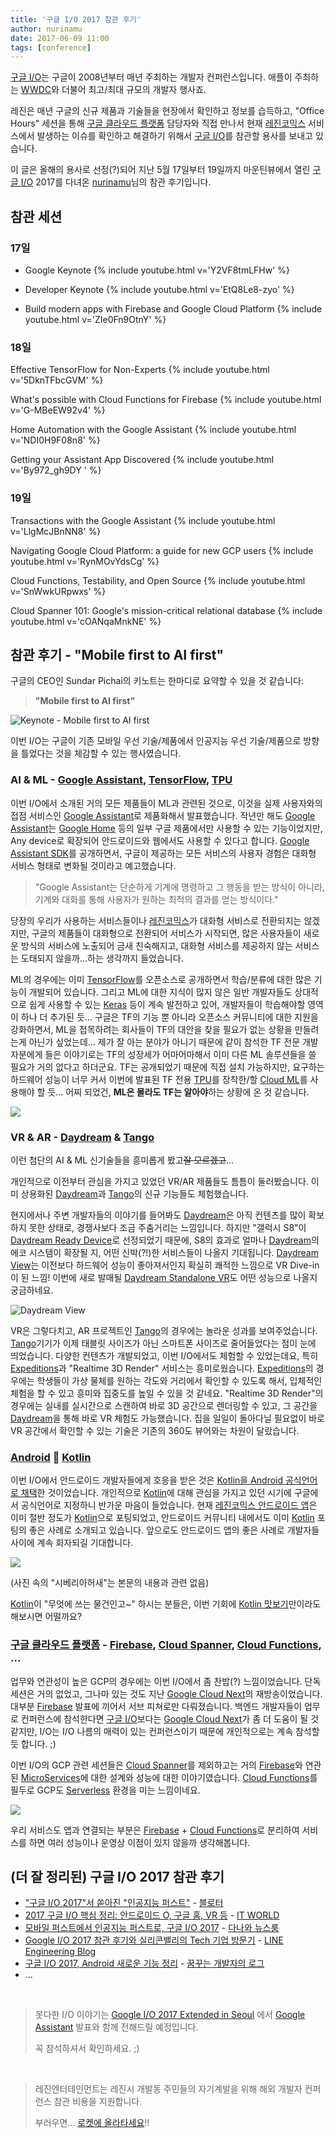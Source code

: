 ```yaml
---
title: '구글 I/O 2017 참관 후기'
author: nurinamu
date: 2017-06-09 11:00
tags: [conference]
---
```

[구글 I/O]는 구글이 2008년부터 매년 주최하는 개발자 컨퍼런스입니다.
애플이 주최하는 [WWDC]와 더불어 최고/최대 규모의 개발자 행사죠.

레진은 매년 구글의 신규 제품과 기술들을 현장에서 확인하고 정보를 습득하고,
"Office Hours" 세션을 통해 [구글 클라우드 플랫폼] 담당자와 직접 만나서 현재 [레진코믹스] 서비스에서 발생하는 이슈를 확인하고 해결하기 위해서
[구글 I/O]를 참관할 용사를 보내고 있습니다.

이 글은 올해의 용사로 선정(?)되어 지난 5월 17일부터 19일까지 마운틴뷰에서 열린 [구글 I/O] 2017를 다녀온 [nurinamu](https://www.facebook.com/nurinamu)님의 참관 후기입니다.
<!--more-->

## 참관 세션

### 17일

* Google Keynote
{% include youtube.html v='Y2VF8tmLFHw' %}

* Developer Keynote
{% include youtube.html v='EtQ8Le8-zyo' %}

* Build modern apps with Firebase and Google Cloud Platform
{% include youtube.html v='ZIe0Fn9OtnY' %}

### 18일

Effective TensorFlow for Non-Experts
{% include youtube.html v='5DknTFbcGVM' %}

What's possible with Cloud Functions for Firebase
{% include youtube.html v='G-MBeEW92v4' %}

Home Automation with the Google Assistant
{% include youtube.html v='NDI0H9F08n8' %}

Getting your Assistant App Discovered
{% include youtube.html v='By972_gh9DY ' %}

### 19일

Transactions with the Google Assistant
{% include youtube.html v='LlgMcJBnNN8' %}

Navigating Google Cloud Platform: a guide for new GCP users
{% include youtube.html v='RynMOvYdsCg' %}

Cloud Functions, Testability, and Open Source
{% include youtube.html v='SnWwkURpwxs' %}

Cloud Spanner 101: Google's mission-critical relational database
{% include youtube.html v='cOANqaMnkNE' %}


## 참관 후기 - "Mobile first to AI first"

구글의 CEO인 Sundar Pichai의 키노트는 한마디로 요약할 수 있을 것 같습니다:

> **"Mobile first to AI first"**

![Keynote - Mobile first to AI first](/files/2017-06-googleio/keynote.png)

이번 I/O는 구글이 기존 모바일 우선 기술/제품에서 인공지능 우선 기술/제품으로 방향을 틀었다는 것을 체감할 수 있는 행사였습니다.

### AI & ML - [Google Assistant], [TensorFlow], [TPU]

이번 I/O에서 소개된 거의 모든 제품들이 ML과 관련된 것으로,
이것을 실제 사용자와의 접점 서비스인 [Google Assistant]로 제품화해서 발표했습니다.
작년만 해도 [Google Assistant]는 [Google Home] 등의 일부 구글 제품에서만 사용할 수 있는 기능이었지만,
Any device로 확장되어 안드로이드와 웹에서도 사용할 수 있다고 합니다.
[Google Assistant SDK]를 공개하면서, 구글이 제공하는 모든 서비스의 사용자 경험은 대화형 서비스 형태로 변화될 것이라고 예고했습니다.

> "Google Assistant는 단순하게 기계에 명령하고 그 행동을 받는 방식이 아니라, 기계와 대화를 통해 사용자가 원하는 최적의 결과를 얻는 방식이다."

당장의 우리가 사용하는 서비스들이나 [레진코믹스]가 대화형 서비스로 전환되지는 않겠지만,
구글의 제품들이 대화형으로 전환되어 서비스가 시작되면,
많은 사용자들이 새로운 방식의 서비스에 노출되어 금새 친숙해지고,
대화형 서비스를 제공하지 않는 서비스는 도태되지 않을까...하는 생각까지 들었습니다.

ML의 경우에는 이미 [TensorFlow]를 오픈소스로 공개하면서 학습/분류에 대한 많은 기능이 개발되어 있습니다.
그리고 ML에 대한 지식이 많지 않은 일반 개발자들도 상대적으로 쉽게 사용할 수 있는 [Keras] 등이 계속 발전하고 있어,
개발자들이 학습해야할 영역이 하나 더 추가된 듯...
구글은 TF의 기능 뿐 아니라 오픈소스 커뮤니티에 대한 지원을 강화하면서,
ML을 접목하려는 회사들이 TF의 대안을 찾을 필요가 없는 상황을 만들려는게 아닌가 싶었는데...
제가 잘 아는 분야가 아니기 때문에 같이 참석한 TF 전문 개발자분에게 들은 이야기로는
TF의 성장세가 어마어마해서 이미 다른 ML 솔루션들을 쓸 필요가 거의 없다고 하더군요.
TF는 공개되었기 때문에 직접 설치 가능하지만, 요구하는 하드웨어 성능이 너무 커서
이번에 발표된 TF 전용 [TPU]를 장착한/할 [Cloud ML]를 사용해야 할 듯...
어찌 되었건, **ML은 몰라도 TF는 알아야**하는 상황에 온 것 같습니다.

![](/files/2017-06-googleio/tpu.png)

### VR & AR - [Daydream] & [Tango]

이런 첨단의 AI & ML 신기술들을 흥미롭게 봤고~~잘 모르겠고~~...

개인적으로 이전부터 관심을 가지고 있었던 VR/AR 제품들도 틈틈이 둘러봤습니다.
이미 상용화된 [Daydream]과 [Tango]의 신규 기능들도 체험했습니다.

현지에서나 주변 개발자들의 이야기를 들어봐도 [Daydream]은 아직 컨텐츠를 많이 확보하지 못한 상태로,
경쟁사보다 조금 주춤거리는 느낌입니다.
하지만 "갤럭시 S8"이 [Daydream Ready Device]로 선정되었기 때문에,
S8의 효과로 얼마나 [Daydream]의 에코 시스템이 확장될 지, 어떤 신박(?!)한 서비스들이 나올지 기대됩니다.
[Daydream View]는 이전보다 하드웨어 성능이 좋아져서인지 확실히 쾌적한 느낌으로 VR Dive-in 이 된 느낌!
이번에 새로 발매될 [Daydream Standalone VR]도 어떤 성능으로 나올지 궁금하네요.

![Daydream View](/files/2017-06-googleio/daydreamview.jpg)

VR은 그렇다치고, AR 프로젝트인 [Tango]의 경우에는 놀라운 성과를 보여주었습니다.
[Tango]기기가 이제 태블릿 사이즈가 아닌 스마트폰 사이즈로 줄어들었다는 점이 눈에 띄었습니다.
다양한 컨텐츠가 개발되었고, 이번 I/O에서도 체험할 수 있었는데요, 특히 [Expeditions]과 "Realtime 3D Render" 서비스는 흥미로웠습니다.
[Expeditions]의 경우에는 학생들이 가상 물체를 원하는 각도와 거리에서 확인할 수 있도록 해서, 입체적인 체험을 할 수 있고 흥미와 집중도를 높일 수 있을 것 같네요.
"Realtime 3D Render"의 경우에는 실내를 실시간으로 스캔하여 바로 3D 공간으로 렌더링할 수 있고,
그 공간을 [Daydream]을 통해 바로 VR 체험도 가능했습니다.
집을 일일이 돌아다닐 필요없이 바로 VR 공간에서 확인할 수 있는 기술은 기존의 360도 뷰어와는 차원이 달랐습니다.

### [Android] &#x1F496; [Kotlin]

이번 I/O에서 안드로이드 개발자들에게 호응을 받은 것은 [Kotlin을 Android 공식언어로 채택](https://android-developers.googleblog.com/2017/05/android-announces-support-for-kotlin.html)한 것이었습니다.
개인적으로 [Kotlin]에 대해 관심을 가지고 있던 시기에 구글에서 공식언어로 지정하니 반가운 마음이 들었습니다.
현재 [레진코믹스 안드로이드 앱]은 이미 절반 정도가 [Kotlin]으로 포팅되었고,
안드로이드 커뮤니티 내에서도 이미 [Kotlin] 포팅의 좋은 사례로 소개되고 있습니다.
앞으로도 안드로이드 앱의 좋은 사례로 개발자들 사이에 계속 회자되길 기대합니다.

![](/files/2017-06-googleio/androidxkotlin.jpg)

(사진 속의 "시베리아허새"는 본문의 내용과 관련 없음)

[Kotlin]이 "무엇에 쓰는 물건인고~" 하시는 분들은, 이번 기회에 [Kotlin 맛보기]만이라도 해보시면 어떨까요?

### [구글 클라우드 플랫폼] - [Firebase], [Cloud Spanner], [Cloud Functions], ...

업무와 연관성이 높은 GCP의 경우에는 이번 I/O에서 좀 찬밥(?) 느낌이었습니다.
단독 세션은 거의 없었고, 그나마 있는 것도 지난 [Google Cloud Next]의 재방송이었습니다.
대부분 [Firebase] 발표에 끼어서 서브 피쳐로만 다뤄졌습니다.
백엔드 개발자들이 업무로 컨퍼런스에 참석한다면 [구글 I/O]보다는 [Google Cloud Next]가 좀 더 도움이 될 것 같지만,
I/O는 I/O 나름의 매력이 있는 컨퍼런스이기 때문에 개인적으로는 계속 참석할 듯 합니다. ;)

이번 I/O의 GCP 관련 세션들은 [Cloud Spanner]를 제외하고는 거의 [Firebase]와 연관된 [MicroServices]에 대한 설계와 성능에 대한 이야기였습니다.
[Cloud Functions]를 필두로 GCP도 [Serverless] 환경을 미는 느낌이네요.

![](/files/2017-06-googleio/googleinfra.jpg)

우리 서비스도 앱과 연결되는 부분은 [Firebase] + [Cloud Functions]로 분리하여 서비스를 하면 여러 성능이나 운영상 이점이 있지 않을까 생각해봅니다.

## (더 잘 정리된) 구글 I/O 2017 참관 후기

* ["구글 I/O 2017"서 쏟아진 "인공지능 퍼스트"](http://www.bloter.net/archives/279947) - [블로터](http://www.bloter.net/)
* [2017 구글 I/O 핵심 정리: 안드로이드 O, 구글 홈, VR 등](http://www.itworld.co.kr/slideshow/104831) - [IT WORLD](http://www.itworld.co.kr/)
* [모바일 퍼스트에서 인공지능 퍼스트로, 구글 I/O 2017](http://news.danawa.com/view?boardSeq=60&listSeq=3384999) - [다나와 뉴스룸](http://news.danawa.com/)
* [Google I/O 2017 참관 후기와 실리콘밸리의 Tech 기업 방문기](https://engineering.linecorp.com/ko/blog/detail/156) - [LINE Engineering Blog](https://engineering.linecorp.com/ko/blog)
* [구글 I/O 2017, Android 새로운 기능 정리](http://www.kmshack.kr/2017/05/google-io-2017-android-key/) -  [꿈꾸는 개발자의 로그](http://www.kmshack.kr/)
* ...

<br />

> 못다한 I/O 이야기는 [Google I/O 2017 Extended in Seoul] 에서 [Google Assistant] 발표와 함께 전해드릴 예정입니다.
>
> 꼭 참석하셔서 확인하세요. ;)

<br />

> 레진엔터테인먼트는 레진시 개발동 주민들의 자기계발을 위해 해외 개발자 컨퍼런스 참관 비용을 지원합니다.
>
> 부러우면... [로켓에 올라타세요](https://github.com/lezhin/apply/blob/master/README.md)!!

[구글 I/O]:https://events.google.com/io/
[WWDC]:https://developer.apple.com/wwdc/
[구글 클라우드 플랫폼]:https://cloud.google.com/
[레진코믹스]:https://www.lezhin.com
[Google Assistant]:https://assistant.google.com/
[Google Assistant SDK]:https://developers.google.com/assistant/sdk/
[Google Home]:https://madeby.google.com/home/
[TensorFlow]:https://www.tensorflow.org/
[Keras]:https://keras.io/
[TPU]:https://cloud.google.com/blog/big-data/2017/05/an-in-depth-look-at-googles-first-tensor-processing-unit-tpu
[Cloud ML]:https://cloud.google.com/ml-engine/
[Daydream]:https://vr.google.com/daydream/
[Daydream Ready Device]:https://vr.google.com/daydream/smartphonevr/phones/
[Daydream View]:https://madeby.google.com/vr/
[Daydream Standalone VR]:https://vr.google.com/daydream/standalonevr/
[Tango]:https://www.dailywireless.org/mobile/what-happened-to-google-tango/
[Expeditions]:https://edu.google.com/expeditions/ar/
[Airbnb]:https://www.airbnb.com
[Android]:https://developer.android.com/
[Kotlin]:https://kotlinlang.org/
[레진코믹스 안드로이드 앱]:https://j.mp/lezhin_play
[Kotlin 맛보기]:http://tech.lezhin.com/2017/06/01/kotlin-intro
[Google Cloud Next]:https://cloudnext.withgoogle.com/
[Firebase]:https://firebase.google.com/
[Cloud Spanner]:https://cloud.google.com/spanner/
[Cloud Functions]:https://cloud.google.com/functions/
[Serverless]:https://martinfowler.com/articles/serverless.html
[Microservices]:https://martinfowler.com/articles/microservices.html
[Cloud Datastore]:https://cloud.google.com/datastore/
[Google App Engine]:https://cloud.google.com/appengine
[Google I/O 2017 Extended in Seoul]:https://io-extended-seoul-17.firebaseapp.com/
